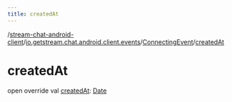 ```yaml
---
title: createdAt
---
```

/[stream-chat-android-client](../../index.md)/[io.getstream.chat.android.client.events](../index.md)/[ConnectingEvent](index.md)/[createdAt](createdAt.md)  
  
  
  
# createdAt  
open override val [createdAt](createdAt.md): [Date](https://developer.android.com/reference/kotlin/java/util/Date.html)
